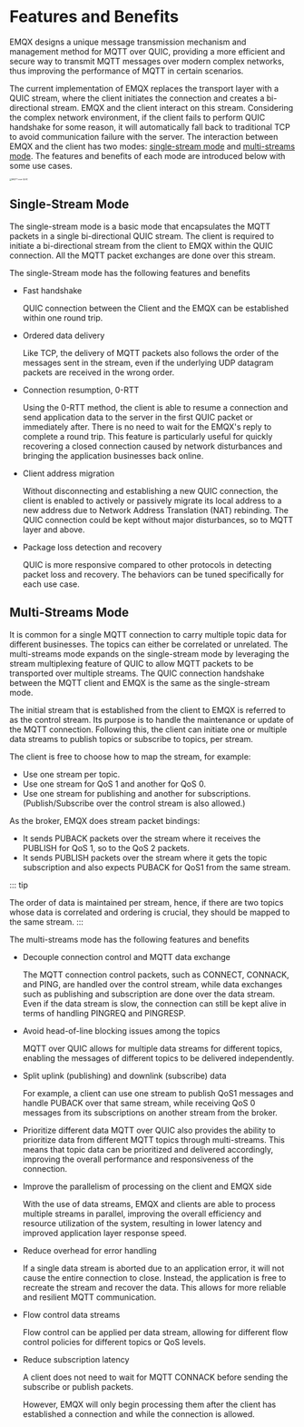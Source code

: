 # Features and Benefits

EMQX designs a unique message transmission mechanism and management method for MQTT over QUIC, providing a more efficient and secure way to transmit MQTT messages over modern complex networks, thus improving the performance of MQTT in certain scenarios. 

The current implementation of EMQX replaces the transport layer with a QUIC stream, where the client initiates the connection and creates a bi-directional stream. EMQX and the client interact on this stream. Considering the complex network environment, if the client fails to perform QUIC handshake for some reason, it will automatically fall back to traditional TCP to avoid communication failure with the server. The interaction between EMQX and the client has two modes: [single-stream mode](#single-stream-mode) and [multi-streams mode](#multi-streams-mode). The features and benefits of each mode are introduced below with some use cases. 

<img src="./assets/mqtt-over-quic.png" alt="MQTT over QUIC" style="zoom:25%;" />

## Single-Stream Mode

The single-stream mode is a basic mode that encapsulates the MQTT packets in a single bi-directional QUIC stream. The client is required to initiate a bi-directional stream from the client to EMQX within the QUIC connection. All the MQTT packet exchanges are done over this stream.

The single-Stream mode has the following features and benefits

- Fast handshake

  QUIC connection between the Client and the EMQX can be established within one round trip.

- Ordered data delivery

  Like TCP, the delivery of MQTT packets also follows the order of the messages sent in the stream, even if the underlying UDP datagram packets are received in the wrong order.

- Connection resumption, 0-RTT

  Using the 0-RTT method, the client is able to resume a connection and send application data to the server in the first QUIC packet or immediately after. There is no need to wait for the EMQX's reply to complete a round trip.
  This feature is particularly useful for quickly recovering a closed connection caused by network disturbances and bringing the application businesses back online.

- Client address migration

  Without disconnecting and establishing a new QUIC connection, the client is enabled to actively or passively migrate its local address to a new address due to Network Address Translation (NAT) rebinding. The QUIC connection could be kept without major disturbances, so to MQTT layer and above.

- Package loss detection and recovery

  QUIC is more responsive compared to other protocols in detecting packet loss and recovery. The behaviors can be tuned specifically for each use case.

## Multi-Streams Mode

It is common for a single MQTT connection to carry multiple topic data for different businesses. The topics can either be correlated or unrelated. The multi-streams mode expands on the single-stream mode by leveraging the stream multiplexing feature of QUIC to allow MQTT packets to be transported over multiple streams. The QUIC connection handshake between the MQTT client and EMQX is the same as the single-stream mode.

The initial stream that is established from the client to EMQX is referred to as the control stream. Its purpose is to handle the maintenance or update of the MQTT connection. Following this, the client can initiate one or multiple data streams to publish topics or subscribe to topics, per stream.

The client is free to choose how to map the stream, for example:

   - Use one stream per topic.
   - Use one stream for QoS 1 and another for QoS 0.
   - Use one stream for publishing and another for subscriptions. (Publish/Subscribe over the control stream is also allowed.)

 As the broker, EMQX does stream packet bindings:

   - It sends PUBACK packets over the stream where it receives the PUBLISH for QoS 1, so to the QoS 2 packets.
   - It sends PUBLISH packets over the stream where it gets the topic subscription and also expects PUBACK for QoS1 from the same stream.


::: tip

The order of data is maintained per stream, hence, if there are two topics whose data is correlated and ordering is crucial, they should be mapped to the same stream.
:::

The multi-streams mode has the following features and benefits

   - Decouple connection control and MQTT data exchange

     The MQTT connection control packets, such as CONNECT, CONNACK, and PING, are handled over the control stream, while data exchanges such as publishing and subscription are done over the data stream. Even if the data stream is slow, the connection can still be kept alive in terms of handling PINGREQ and PINGRESP.

   - Avoid head-of-line blocking issues among the topics

     MQTT over QUIC allows for multiple data streams for different topics, enabling the messages of different topics to be delivered independently.

   - Split uplink (publishing) and downlink (subscribe) data

     For example, a client can use one stream to publish QoS1 messages and handle PUBACK over that same stream, while receiving QoS 0 messages from its subscriptions on another stream from the broker.

   - Prioritize different data
     MQTT over QUIC also provides the ability to prioritize data from different MQTT topics through multi-streams. This means that topic data can be prioritized and delivered accordingly, improving the overall performance and responsiveness of the connection. 

   - Improve the parallelism of processing on the client and EMQX side

     With the use of data streams, EMQX and clients are able to process multiple streams in parallel, improving the overall efficiency and resource utilization of the system, resulting in lower latency and improved application layer response speed.

   - Reduce overhead for error handling

     If a single data stream is aborted due to an application error, it will not cause the entire connection to close. Instead, the application is free to recreate the stream and recover the data. This allows for more reliable and resilient MQTT communication.

   - Flow control data streams

     Flow control can be applied per data stream, allowing for different flow control policies for different topics or QoS levels.

   - Reduce subscription latency

     A client does not need to wait for MQTT CONNACK before sending the subscribe or publish packets.

     However, EMQX will only begin processing them after the client has established a connection and while the connection is allowed.